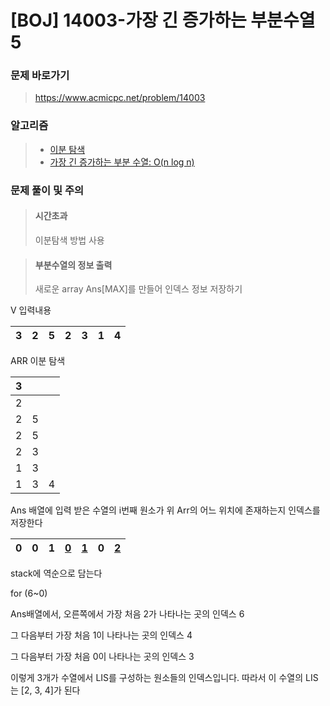 # [BOJ] 14003-가장 긴 증가하는 부분수열 5

### 문제 바로가기

>  https://www.acmicpc.net/problem/14003

### 알고리즘

> - [이분 탐색](https://www.acmicpc.net/problem/tag/12)
> - [가장 긴 증가하는 부분 수열: O(n log n)](https://www.acmicpc.net/problem/tag/43)

### 문제 풀이 및 주의

> #### 시간초과
>
> 이분탐색 방법 사용 

> #### 부분수열의 정보 출력
>
> 새로운 array Ans[MAX]를 만들어 인덱스 정보 저장하기



V 입력내용

| 3    | 2    | 5    | 2    | 3    | 1    | 4    |
| ---- | ---- | ---- | ---- | ---- | ---- | ---- |

ARR 이분 탐색 

|  3   |      |      |
| :--: | :--: | :--: |
|  2   |      |      |
|  2   |  5   |      |
|  2   |  5   |      |
|  2   |  3   |      |
|  1   |  3   |      |
|  1   |  3   |  4   |

Ans 배열에 입력 받은 수열의 i번째 원소가 위 Arr의 어느 위치에 존재하는지 인덱스를 저장한다

| 0    | 0    | 1    | <u>0</u> | <u>1</u> | 0    | <u>2</u> |
| ---- | ---- | ---- | -------- | -------- | ---- | -------- |

stack에 역순으로 담는다

for (6~0)

Ans배열에서, 오른쪽에서 가장 처음 2가 나타나는 곳의 인덱스 6

그 다음부터 가장 처음 1이 나타나는 곳의 인덱스 4

그 다음부터 가장 처음 0이 나타나는 곳의 인덱스 3

이렇게 3개가 수열에서 LIS를 구성하는 원소들의 인덱스입니다.  따라서 이 수열의 LIS는 [2, 3, 4]가 된다



